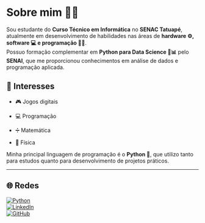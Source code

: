 
# Sobre mim 👨‍💻

Sou estudante do **Curso Técnico em Informática** no **SENAC Tatuapé**, atualmente em desenvolvimento de habilidades nas áreas de **hardware ⚙️, software 💻 e programação 👨‍💻**.  
Possuo formação complementar em **Python para Data Science 🐍📊** pelo **SENAI**, que me proporcionou conhecimentos em análise de dados e programação aplicada.  

## 🎯 Interesses
- 🎮 Jogos digitais 

- 💻 Programação  
- ➗ Matemática  
- 🔭 Física  

Minha principal linguagem de programação é o **Python 🐍**, que utilizo tanto para estudos quanto para desenvolvimento de projetos práticos.  

---

## 🌐 Redes

[![Python](https://img.shields.io/badge/Python-3776AB?style=for-the-badge&logo=python&logoColor=white)](https://www.python.org/)  
[![LinkedIn](https://img.shields.io/badge/LinkedIn-0A66C2?style=for-the-badge&logo=linkedin&logoColor=white)](https://www.linkedin.com/in/daniel-sidrim-b89055382/)  
[![GitHub](https://img.shields.io/badge/GitHub-181717?style=for-the-badge&logo=github&logoColor=white)](https://github.com/dantasdan)  
